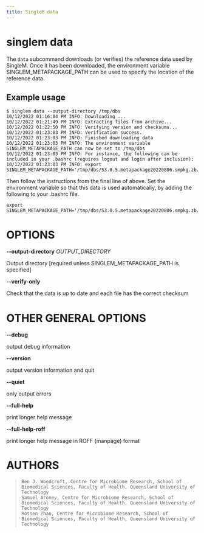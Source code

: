 ```yaml
---
title: SingleM data
---
```

# singlem data

The `data` subcommand downloads (or verifies) the reference data used by SingleM.
Once it has been downloaded, the environment variable SINGLEM_METAPACKAGE_PATH
can be used to specify the location of the reference data.

## Example usage

```
$ singlem data --output-directory /tmp/dbs
10/12/2022 01:16:04 PM INFO: Downloading ...
10/12/2022 01:21:49 PM INFO: Extracting files from archive...
10/12/2022 01:22:50 PM INFO: Verifying version and checksums...
10/12/2022 01:23:03 PM INFO: Verification success.
10/12/2022 01:23:03 PM INFO: Finished downloading data
10/12/2022 01:23:03 PM INFO: The environment variable SINGLEM_METAPACKAGE_PATH can now be set to /tmp/dbs
10/12/2022 01:23:03 PM INFO: For instance, the following can be included in your .bashrc (requires logout and login after inclusion):
10/12/2022 01:23:03 PM INFO: export SINGLEM_METAPACKAGE_PATH='/tmp/dbs/S3.0.5.metapackage20220806.smpkg.zb/payload_directory'
```

Then follow the instructions from the final line of above. Set the environment variable so that this data is used automatically, by adding the following to your .bashrc file.

```
export SINGLEM_METAPACKAGE_PATH='/tmp/dbs/S3.0.5.metapackage20220806.smpkg.zb/payload_directory'
```

OPTIONS
=======

**\--output-directory** *OUTPUT_DIRECTORY*

  Output directory [required unless SINGLEM_METAPACKAGE_PATH is
    specified]

**\--verify-only**

  Check that the data is up to date and each file has the correct
    checksum

OTHER GENERAL OPTIONS
=====================

**\--debug**

  output debug information

**\--version**

  output version information and quit

**\--quiet**

  only output errors

**\--full-help**

  print longer help message

**\--full-help-roff**

  print longer help message in ROFF (manpage) format

AUTHORS
=======

>     Ben J. Woodcroft, Centre for Microbiome Research, School of Biomedical Sciences, Faculty of Health, Queensland University of Technology
>     Samuel Aroney, Centre for Microbiome Research, School of Biomedical Sciences, Faculty of Health, Queensland University of Technology
>     Rossen Zhao, Centre for Microbiome Research, School of Biomedical Sciences, Faculty of Health, Queensland University of Technology
